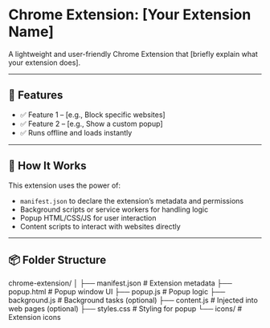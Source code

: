 # Chrome Extension: [Your Extension Name]

A lightweight and user-friendly Chrome Extension that [briefly explain what your extension does].

---

## 🚀 Features

- ✅ Feature 1 – [e.g., Block specific websites]
- ✅ Feature 2 – [e.g., Show a custom popup]
- ✅ Runs offline and loads instantly

---

## 🧠 How It Works

This extension uses the power of:
- `manifest.json` to declare the extension’s metadata and permissions
- Background scripts or service workers for handling logic
- Popup HTML/CSS/JS for user interaction
- Content scripts to interact with websites directly

---

## 📦 Folder Structure

chrome-extension/
│
├── manifest.json # Extension metadata
├── popup.html # Popup window UI
├── popup.js # Popup logic
├── background.js # Background tasks (optional)
├── content.js # Injected into web pages (optional)
├── styles.css # Styling for popup
└── icons/ # Extension icons

